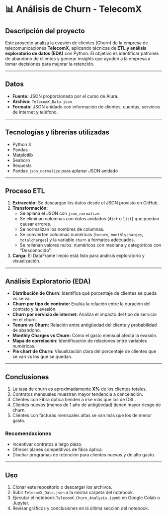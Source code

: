 # 📊 Análisis de Churn - TelecomX

## Descripción del proyecto
Este proyecto analiza la evasión de clientes (Churn) de la empresa de telecomunicaciones **TelecomX**, aplicando técnicas de **ETL y análisis exploratorio de datos (EDA)** con Python. El objetivo es identificar patrones de abandono de clientes y generar insights que ayuden a la empresa a tomar decisiones para mejorar la retención.

---

## Datos
- **Fuente:** JSON proporcionado por el curso de Alura.  
- **Archivo:** `TelecomX_Data.json`  
- **Formato:** JSON anidado con información de clientes, cuentas, servicios de internet y teléfono.

---

## Tecnologías y librerías utilizadas
- Python 3  
- Pandas  
- Matplotlib  
- Seaborn  
- Requests  
- Pandas `json_normalize` para aplanar JSON anidado

---

## Proceso ETL
1. **Extracción:** Se descargan los datos desde el JSON provisto en GitHub.  
2. **Transformación:**  
   - Se aplana el JSON con `json_normalize`.  
   - Se eliminan columnas con datos anidados (`dict` o `list`) que puedan causar errores.  
   - Se normalizan los nombres de columnas.  
   - Se convierten columnas numéricas (`tenure`, `monthlycharges`, `totalcharges`) y la variable `churn` a formatos adecuados.  
   - Se rellenan valores nulos: numéricos con mediana y categóricos con “Desconocido”.  
3. **Carga:** El DataFrame limpio está listo para análisis exploratorio y visualización.

---

## Análisis Exploratorio (EDA)
- **Distribución de Churn:** Identifica qué porcentaje de clientes se queda vs se va.  
- **Churn por tipo de contrato:** Evalúa la relación entre la duración del contrato y la evasión.  
- **Churn por servicio de internet:** Analiza el impacto del tipo de servicio en el churn.  
- **Tenure vs Churn:** Relación entre antigüedad del cliente y probabilidad de abandono.  
- **Monthly Charges vs Churn:** Cómo el gasto mensual afecta la evasión.  
- **Mapa de correlación:** Identificación de relaciones entre variables numéricas.  
- **Pie chart de Churn:** Visualización clara del porcentaje de clientes que se van vs los que se quedan.

---

## Conclusiones
1. La tasa de churn es aproximadamente **X%** de los clientes totales.  
2. Contratos mensuales muestran mayor tendencia a cancelación.  
3. Clientes con Fibra óptica tienden a irse más que los de DSL.  
4. Clientes nuevos (menos de 1 año de antigüedad) tienen mayor riesgo de churn.  
5. Clientes con facturas mensuales altas se van más que los de menor gasto.

### Recomendaciones
- Incentivar contratos a largo plazo.  
- Ofrecer planes competitivos de fibra óptica.  
- Diseñar programas de retención para clientes nuevos y de alto gasto.

---

## Uso
1. Clonar este repositorio o descargar los archivos.  
2. Subir `TelecomX_Data.json` a la misma carpeta del notebook.  
3. Ejecutar el notebook `TelecomX_Churn_Analysis.ipynb` en Google Colab o Jupyter.  
4. Revisar gráficos y conclusiones en la última sección del notebook.


